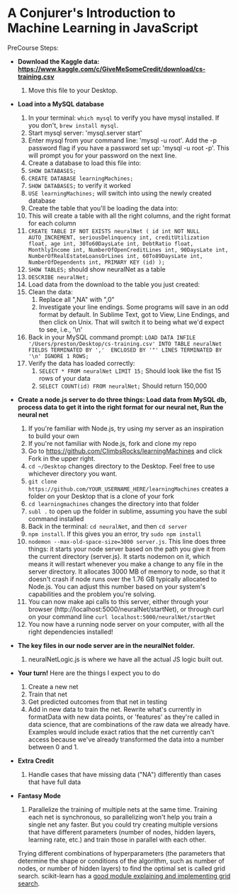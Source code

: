# A Conjurer's Introduction to Machine Learning in JavaScript

PreCourse Steps:
* **Download the Kaggle data: https://www.kaggle.com/c/GiveMeSomeCredit/download/cs-training.csv**
  1. Move this file to your Desktop. 
* **Load into a MySQL database**
  1. In your terminal: `which mysql` to verify you have mysql installed. If you don't, `brew install mysql`.
  2. Start mysql server: 'mysql.server start'
  3. Enter mysql from your command line: 'mysql -u root'. Add the -p password flag if you have a password set up: 'mysql -u root -p'. This will prompt you for your password on the next line.
  4. Create a database to load this file into:
    1. `SHOW DATABASES;`
    2. `CREATE DATABASE learningMachines;`
    3. `SHOW DATABASES;` to verify it worked
    4. `USE learningMachines;` will switch into using the newly created database
  5. Create the table that you'll be loading the data into:
    1. This will create a table with all the right columns, and the right format for each column
    2. `CREATE TABLE IF NOT EXISTS neuralNet (
        id int NOT NULL AUTO_INCREMENT,
        seriousDelinquency int,
        creditUtilization float,
        age int,
        30To60DaysLate int,
        DebtRatio float,
        MonthlyIncome int,
        NumberOfOpenCreditLines int,
        90DaysLate int,
        NumberOfRealEstateLoansOrLines int,
        60To89DaysLate int,
        NumberOfDependents int,
        PRIMARY KEY (id)
      );`
    3. `SHOW TABLES;` should show neuralNet as a table
    4. `DESCRIBE neuralNet;`
  6. Load data from the download to the table you just created:
    1. Clean the data:
        1. Replace all ",NA" with ",0"
        2. Investigate your line endings. Some programs will save in an odd format by default. In Sublime Text, got to View, Line Endings, and then click on Unix. That will switch it to being what we'd expect to see, i.e., '\n'
    1. Back in your MySQL command prompt: 
        `LOAD DATA INFILE '/Users/preston/Desktop/cs-training.csv'
            INTO TABLE neuralNet 
            FIELDS TERMINATED BY ',' 
            ENCLOSED BY '"'
            LINES TERMINATED BY '\n'
            IGNORE 1 ROWS;`
    1. Verify the data has loaded correctly:
        1. `SELECT * FROM neuralNet LIMIT 15;` Should look like the fist 15 rows of your data
        2. `SELECT COUNT(id) FROM neuralNet;` Should return 150,000
* **Create a node.js server to do three things: Load data from MySQL db, process data to get it into the right format for our neural net, Run the neural net**
  1. If you're familiar with Node.js, try using my server as an inspiration to build your own
  2. If you're not familiar with Node.js, fork and clone my repo
    1. Go to https://github.com/ClimbsRocks/learningMachines and click Fork in the upper right. 
    2. `cd ~/Desktop` changes directory to the Desktop. Feel free to use whichever directory you want.
    3. `git clone https://github.com/YOUR_USERNAME_HERE/learningMachines` creates a folder on your Desktop that is a clone of your fork
    1. `cd learningmachines` changes the directory into that folder
    2. `subl .` to open up the folder in sublime, assuming you have the subl command installed
    3. Back in the terminal: `cd neuralNet`, and then `cd server`
    4. `npm install`. If this gives you an error, try `sudo npm install`
    5. `nodemon --max-old-space-size=3000 server.js`. This line does three things: it starts your node server based on the path you give it from the current directory (server.js). It starts nodemon on it, which means it will restart whenever you make a change to any file in the server directory. It allocates 3000 MB of memory to node, so that it doesn't crash if node runs over the 1.76 GB typically allocated to Node.js. You can adjust this number based on your system's capabilities and the problem you're solving.
    6. You can now make api calls to this server, either through your browser (http://localhost:5000/neuralNet/startNet), or through curl on your command line `curl localhost:5000/neuralNet/startNet`
    7. You now have a running node server on your computer, with all the right dependencies installed!
* **The key files in our node server are in the neuralNet folder.**
  1. neuralNetLogic.js is where we have all the actual JS logic built out. 

* **Your turn!**
Here are the things I expect you to do
  1. Create a new net
  2. Train that net
  3. Get predicted outcomes from that net in testing
  4. Add in new data to train the net. Rewrite what's currently in formatData with new data points, or 'features' as they're called in data science, that are combinations of the raw data we already have. Examples would include exact ratios that the net currently can't access because we've already transformed the data into a number between 0 and 1.

* **Extra Credit**
  1. Handle cases that have missing data ("NA") differently than cases that have full data

* **Fantasy Mode**
  1. Parallelize the training of multiple nets at the same time. Training each net is synchronous, so parallelizing won't help you train a single net any faster. But you could try creating multiple versions that have different parameters (number of nodes, hidden layers, learning rate, etc.) and train those in parallel with each other. 

  Trying different combinations of hyperparameters (the parameters that determine the shape or conditions of the algorithm, such as number of nodes, or number of hidden layers) to find the optimal set is called grid search. scikit-learn has a [good module explaining and implementing grid search](http://scikit-learn.org/stable/modules/generated/sklearn.grid_search.GridSearchCV.html).
